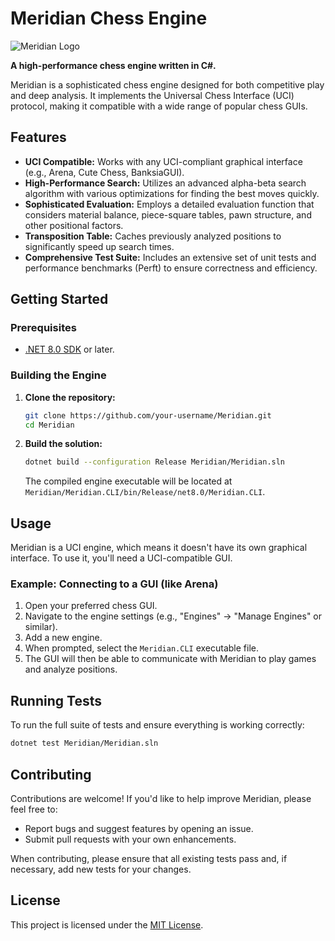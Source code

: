 # Meridian Chess Engine

![Meridian Logo](https://via.placeholder.com/150)

**A high-performance chess engine written in C#.**

Meridian is a sophisticated chess engine designed for both competitive play and deep analysis. It implements the Universal Chess Interface (UCI) protocol, making it compatible with a wide range of popular chess GUIs.

## Features

- **UCI Compatible:** Works with any UCI-compliant graphical interface (e.g., Arena, Cute Chess, BanksiaGUI).
- **High-Performance Search:** Utilizes an advanced alpha-beta search algorithm with various optimizations for finding the best moves quickly.
- **Sophisticated Evaluation:** Employs a detailed evaluation function that considers material balance, piece-square tables, pawn structure, and other positional factors.
- **Transposition Table:** Caches previously analyzed positions to significantly speed up search times.
- **Comprehensive Test Suite:** Includes an extensive set of unit tests and performance benchmarks (Perft) to ensure correctness and efficiency.

## Getting Started

### Prerequisites

- [.NET 8.0 SDK](https://dotnet.microsoft.com/download/dotnet/8.0) or later.

### Building the Engine

1.  **Clone the repository:**
    ```bash
    git clone https://github.com/your-username/Meridian.git
    cd Meridian
    ```

2.  **Build the solution:**
    ```bash
    dotnet build --configuration Release Meridian/Meridian.sln
    ```
    The compiled engine executable will be located at `Meridian/Meridian.CLI/bin/Release/net8.0/Meridian.CLI`.

## Usage

Meridian is a UCI engine, which means it doesn't have its own graphical interface. To use it, you'll need a UCI-compatible GUI.

### Example: Connecting to a GUI (like Arena)

1.  Open your preferred chess GUI.
2.  Navigate to the engine settings (e.g., "Engines" -> "Manage Engines" or similar).
3.  Add a new engine.
4.  When prompted, select the `Meridian.CLI` executable file.
5.  The GUI will then be able to communicate with Meridian to play games and analyze positions.

## Running Tests

To run the full suite of tests and ensure everything is working correctly:

```bash
dotnet test Meridian/Meridian.sln
```

## Contributing

Contributions are welcome! If you'd like to help improve Meridian, please feel free to:

-   Report bugs and suggest features by opening an issue.
-   Submit pull requests with your own enhancements.

When contributing, please ensure that all existing tests pass and, if necessary, add new tests for your changes.

## License

This project is licensed under the [MIT License](LICENSE).
